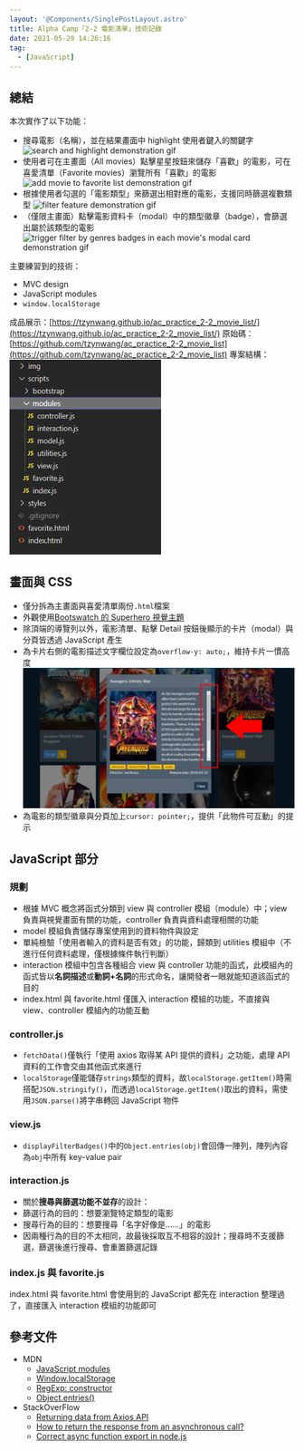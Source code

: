 ```yaml
---
layout: '@Components/SinglePostLayout.astro'
title: Alpha Camp「2-2 電影清單」技術記錄
date: 2021-05-29 14:26:16
tag:
  - [JavaScript]
---
```


## 總結

本次實作了以下功能：

- 搜尋電影（名稱），並在結果畫面中 highlight 使用者鍵入的關鍵字
  ![search and highlight demonstration gif](/2021/2-2-movie-list-note/searchAndHighlight.gif)
- 使用者可在主畫面（All movies）點擊星星按鈕來儲存「喜歡」的電影，可在喜愛清單（Favorite movies）瀏覽所有「喜歡」的電影
  ![add movie to favorite list demonstration gif](/2021/2-2-movie-list-note/favorite.gif)
- 根據使用者勾選的「電影類型」來篩選出相對應的電影，支援同時篩選複數類型
  ![filter feature demonstration gif](/2021/2-2-movie-list-note/filter.gif)
- （僅限主畫面）點擊電影資料卡（modal）中的類型徽章（badge），會篩選出屬於該類型的電影
  ![trigger filter by genres badges in each movie's modal card demonstration gif](/2021/2-2-movie-list-note/filterByModalBadges.gif)

主要練習到的技術：

- MVC design
- JavaScript modules
- `window.localStorage`

成品展示：[https://tzynwang.github.io/ac_practice_2-2_movie_list/](https://tzynwang.github.io/ac_practice_2-2_movie_list/)
原始碼：[https://github.com/tzynwang/ac_practice_2-2_movie_list](https://github.com/tzynwang/ac_practice_2-2_movie_list)
專案結構：
![folder structure](/2021/2-2-movie-list-note/folderStructure.png)

## 畫面與 CSS

- 僅分拆為主畫面與喜愛清單兩份`.html`檔案
- 外觀使用[Bootswatch 的 Superhero 視覺主題](https://bootswatch.com/)
- 除頂端的導覽列以外，電影清單、點擊 Detail 按鈕後顯示的卡片（modal）與分頁皆透過 JavaScript 產生
- 為卡片右側的電影描述文字欄位設定為`overflow-y: auto;`，維持卡片一慣高度
  ![set movie description column overflow-y attribute as auto](/2021/2-2-movie-list-note/movieDescriptionOverflowY.jpg)
- 為電影的類型徽章與分頁加上`cursor: pointer;`，提供「此物件可互動」的提示

## JavaScript 部分

### 規劃

- 根據 MVC 概念將函式分類到 view 與 controller 模組（module）中；view 負責與視覺畫面有關的功能，controller 負責與資料處理相關的功能
- model 模組負責儲存專案使用到的資料物件與設定
- 單純檢驗「使用者輸入的資料是否有效」的功能，歸類到 utilities 模組中（不進行任何資料處理，僅根據條件執行判斷）
- interaction 模組中包含各種組合 view 與 controller 功能的函式，此模組內的函式皆以**名詞描述**或**動詞+名詞**的形式命名，讓開發者一眼就能知道該函式的目的
- index.html 與 favorite.html 僅匯入 interaction 模組的功能，不直接與 view、controller 模組內的功能互動

### controller.js

<script src="https://gist.github.com/tzynwang/fcda3bff6d518e9b1c3982fa7c7268d4.js"></script>

- `fetchData()`僅執行「使用 axios 取得某 API 提供的資料」之功能，處理 API 資料的工作會交由其他函式來進行
- `localStorage`僅能儲存`strings`類型的資料，故`localStorage.getItem()`時需搭配`JSON.stringify()`，而透過`localStorage.getItem()`取出的資料，需使用`JSON.parse()`將字串轉回 JavaScript 物件

### view.js

<script src="https://gist.github.com/tzynwang/0cd46b3f99b83824a40c23cdc9718ee4.js"></script>

- `displayFilterBadges()`中的`Object.entries(obj)`會回傳一陣列，陣列內容為`obj`中所有 key-value pair

### interaction.js

<script src="https://gist.github.com/tzynwang/c0c60c0caca7a5d18ed9cf305c0b38c0.js"></script>

- 關於**搜尋與篩選功能不並存**的設計：
- 篩選行為的目的：想要瀏覽特定類型的電影
- 搜尋行為的目的：想要搜尋「名字好像是……」的電影
- 因兩種行為的目的不太相同，故最後採取互不相容的設計；搜尋時不支援篩選，篩選後進行搜尋、會重置篩選記錄

### index.js 與 favorite.js

index.html 與 favorite.html 會使用到的 JavaScript 都先在 interaction 整理過了，直接匯入 interaction 模組的功能即可

<script src="https://gist.github.com/tzynwang/eb19d1d54ca8cea325e8fdabc15954f9.js"></script>

<script src="https://gist.github.com/tzynwang/1d7a65f5888e64ba8de2dcc4c4dfd68c.js"></script>

## 參考文件

- MDN
  - [JavaScript modules](https://developer.mozilla.org/en-US/docs/Web/JavaScript/Guide/Modules)
  - [Window.localStorage](https://developer.mozilla.org/en-US/docs/Web/API/Window/localStorage)
  - [RegExp: constructor](https://developer.mozilla.org/en-US/docs/Web/JavaScript/Reference/Global_Objects/RegExp#description)
  - [Object.entries()](https://developer.mozilla.org/en-US/docs/Web/JavaScript/Reference/Global_Objects/Object/entries)
- StackOverFlow
  - [Returning data from Axios API](https://stackoverflow.com/questions/48980380/returning-data-from-axios-api)
  - [How to return the response from an asynchronous call?](https://stackoverflow.com/questions/14220321/how-to-return-the-response-from-an-asynchronous-call)
  - [Correct async function export in node.js](https://stackoverflow.com/questions/46715484/correct-async-function-export-in-node-js)
